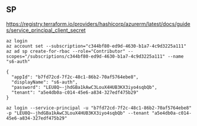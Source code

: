 ## SP
https://registry.terraform.io/providers/hashicorp/azurerm/latest/docs/guides/service_principal_client_secret

```
az login
az account set --subscription="c344bf80-ed9d-4630-b1a7-4c9d3225a111"
az ad sp create-for-rbac --role="Contributor" --scopes="/subscriptions/c344bf80-ed9d-4630-b1a7-4c9d3225a111" --name "s6-auth"

{
  "appId": "b7fd72cd-7f2c-48c1-86b2-70af5764ebe8",
  "displayName": "s6-auth",
  "password": "LEU8Q~-jhdGBa1kAwC3LouX4HUB3KX3iyo4sqbQb",
  "tenant": "a5e4db0a-c014-45e6-a834-327edf475b29"
}

az login --service-principal -u "b7fd72cd-7f2c-48c1-86b2-70af5764ebe8" -p "LEU8Q~-jhdGBa1kAwC3LouX4HUB3KX3iyo4sqbQb" --tenant "a5e4db0a-c014-45e6-a834-327edf475b29"
```

